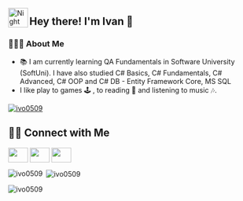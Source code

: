 <img alt="Night Coding" src="./assets/Hand%20Wave.gif" width='40' align="left"/><h2>Hey there! I'm Ivan 👋</h2>




### 👨🏻‍💻 About Me
- 📚 I am currently learning QA Fundamentals in Software University (SoftUni). I have also studied C# Basics, C# Fundamentals, C# Advanced, C# OOP and C# DB - Entity Framework Core, MS SQL
-  I like play to games :joystick: , to reading :blue_book: and listening to music :notes:.


<p align="left"> <a href="https://github.com/ryo-ma/github-profile-trophy"><img src="https://github-profile-trophy.vercel.app/?username=ivo0509" alt="ivo0509" /></a> </p>

### <h2> 🤝🏻 Connect with Me </h2>
<p align="left">
  <a href="https://www.facebook.com/profile.php?id=100013692457244" target="blank"><img align="center"
      src="https://raw.githubusercontent.com/rahuldkjain/github-profile-readme-generator/master/src/images/icons/Social/facebook.svg"
      height="30" width="40" /></a>
  <a href="https://www.instagram.com/ivanvasileviordanov/" target="blank"><img align="center"
      src="https://raw.githubusercontent.com/rahuldkjain/github-profile-readme-generator/master/src/images/icons/Social/instagram.svg"
      height="30" width="40" /></a>
  <a href="https://www.linkedin.com/in/ivan-iordanov-6aa745317/" target="blank"><img align="center"
      src="https://github.com/rahuldkjain/github-profile-readme-generator/blob/master/src/images/icons/Social/linked-in-alt.svg"
      height="30" width="40" /></a>
</p>


<p><img align="left" src="https://github-readme-stats.vercel.app/api/top-langs?username=ivo0509&show_icons=true&locale=en&layout=compact" alt="ivo0509" /></p>

<p>&nbsp;<img align="center" src="https://github-readme-stats.vercel.app/api?username=ivo0509&show_icons=true&locale=en" alt="ivo0509" /></p>

<p><img align="center" src="https://github-readme-streak-stats.herokuapp.com/?user=ivo0509&" alt="ivo0509" /></p>
